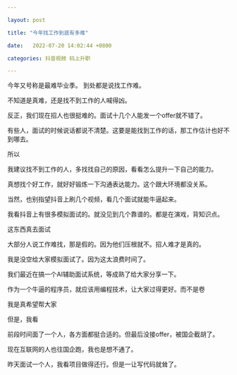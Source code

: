 ```yaml
---

layout: post

title: "今年找工作到底有多难"

date:   2022-07-20 14:02:44 +0800

categories: 抖音视频 码上升职

---
```


今年又号称是最难毕业季。 到处都是说找工作难。

不知道是真难，还是找不到工作的人喊得凶。

反正，我们现在招人也很挺难的。面试十几个人能发一个offer就不错了。

有些人，面试的时候说话都说不清楚。这要是能找到工作的话，那工作估计也好不到哪去。

所以

我建议找不到工作的人，多找找自己的原因，看看怎么提升一下自己的能力。

真想找个好工作，就好好锻炼一下沟通表达能力。这个跟大环境都没关系。

当然，也别指望抖音上刷几个视频，看几个面试就能牛逼起来。

我看抖音上有很多模拟面试的。就没见到几个靠谱的。都是在演戏，背知识点。

这东西真去面试

大部分人说工作难找，那是假的。因为他们压根就不。招人难才是真的。

我是没空给大家模拟面试了。因为这太浪费时间了。

我们最近在搞一个AI辅助面试系统，等成熟了给大家分享一下。 

作为一个牛逼的程序员，就应该用编程技术，让大家过得更好。而不是卷

我是真希望帮大家

但是，我看

前段时间面了一个人，各方面都挺合适的。但最后没接offer，被国企截胡了。

现在互联网的人也往国企跑，我也是想不通了。

昨天面试一个人，我看项目做得还行。但是一让写代码就耸了。



